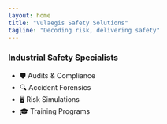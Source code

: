 ```yaml
---
layout: home
title: "Vulaegis Safety Solutions"
tagline: "Decoding risk, delivering safety"
---
```

### **Industrial Safety Specialists**  
- 🛡️ Audits & Compliance  
- 🔍 Accident Forensics  
- 🖥️ Risk Simulations  
- 🎓 Training Programs  
